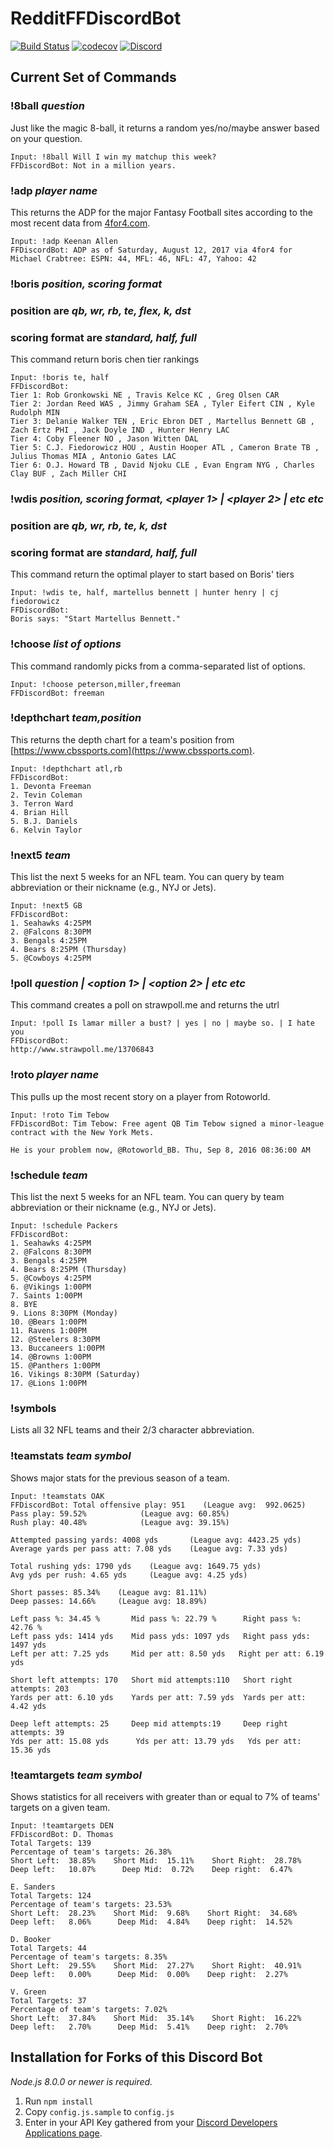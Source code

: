 ﻿# RedditFFDiscordBot

[![Build Status](https://travis-ci.org/chrisparsons83/RedditFFDiscordBot.svg?branch=master)](https://travis-ci.org/chrisparsons83/RedditFFDiscordBot) [![codecov](https://codecov.io/gh/chrisparsons83/RedditFFDiscordBot/branch/master/graph/badge.svg)](https://codecov.io/gh/chrisparsons83/RedditFFDiscordBot)
[![Discord](https://img.shields.io/discord/214093545747906562.svg)](https://discord.gg/AbNXGdq)

## Current Set of Commands

### !8ball *question* 
Just like the magic 8-ball, it returns a random yes/no/maybe answer based on your question.
```
Input: !8ball Will I win my matchup this week? 
FFDiscordBot: Not in a million years.
```

### !adp *player name* 
This returns the ADP for the major Fantasy Football sites according to the most recent data from [4for4.com](https://www.4for4.com/fantasy-football/adp?paging=0).
```
Input: !adp Keenan Allen 
FFDiscordBot: ADP as of Saturday, August 12, 2017 via 4for4 for Michael Crabtree: ESPN: 44, MFL: 46, NFL: 47, Yahoo: 42
```

### !boris *position, scoring format* 
### position are *qb, wr, rb, te, flex, k, dst*
### scoring format are *standard, half, full*
This command return boris chen tier rankings
```
Input: !boris te, half
FFDiscordBot:
Tier 1: Rob Gronkowski NE , Travis Kelce KC , Greg Olsen CAR 
Tier 2: Jordan Reed WAS , Jimmy Graham SEA , Tyler Eifert CIN , Kyle Rudolph MIN 
Tier 3: Delanie Walker TEN , Eric Ebron DET , Martellus Bennett GB , Zach Ertz PHI , Jack Doyle IND , Hunter Henry LAC 
Tier 4: Coby Fleener NO , Jason Witten DAL 
Tier 5: C.J. Fiedorowicz HOU , Austin Hooper ATL , Cameron Brate TB , Julius Thomas MIA , Antonio Gates LAC 
Tier 6: O.J. Howard TB , David Njoku CLE , Evan Engram NYG , Charles Clay BUF , Zach Miller CHI
```

### !wdis *position, scoring format, <player 1> | <player 2> | etc etc*
### position are *qb, wr, rb, te, k, dst*
### scoring format are *standard, half, full* 
This command return the optimal player to start based on Boris' tiers
```
Input: !wdis te, half, martellus bennett | hunter henry | cj fiedorowicz
FFDiscordBot:
Boris says: "Start Martellus Bennett."
```

### !choose *list of options* 
This command randomly picks from a comma-separated list of options.
```
Input: !choose peterson,miller,freeman 
FFDiscordBot: freeman
```

### !depthchart *team,position* 
This returns the depth chart for a team's position from [https://www.cbssports.com](https://www.cbssports.com).
```
Input: !depthchart atl,rb
FFDiscordBot: 
1. Devonta Freeman
2. Tevin Coleman
3. Terron Ward
4. Brian Hill
5. B.J. Daniels
6. Kelvin Taylor
```

### !next5 *team* 
This list the next 5 weeks for an NFL team. You can query by team abbreviation or their nickname (e.g., NYJ or Jets).
```
Input: !next5 GB
FFDiscordBot:
1. Seahawks 4:25PM 
2. @Falcons 8:30PM 
3. Bengals 4:25PM 
4. Bears 8:25PM (Thursday)
5. @Cowboys 4:25PM 
```

### !poll *question | <option 1> | <option 2> | etc etc* 
This command creates a poll on strawpoll.me and returns the utrl
```
Input: !poll Is lamar miller a bust? | yes | no | maybe so. | I hate you
FFDiscordBot:
http://www.strawpoll.me/13706843
```

### !roto *player name* 
This pulls up the most recent story on a player from Rotoworld.
```
Input: !roto Tim Tebow
FFDiscordBot: Tim Tebow: Free agent QB Tim Tebow signed a minor-league contract with the New York Mets.

He is your problem now, @Rotoworld_BB. Thu, Sep 8, 2016 08:36:00 AM
```

### !schedule *team* 
This list the next 5 weeks for an NFL team. You can query by team abbreviation or their nickname (e.g., NYJ or Jets).
```
Input: !schedule Packers
FFDiscordBot:
1. Seahawks 4:25PM 
2. @Falcons 8:30PM 
3. Bengals 4:25PM 
4. Bears 8:25PM (Thursday)
5. @Cowboys 4:25PM 
6. @Vikings 1:00PM 
7. Saints 1:00PM 
8. BYE
9. Lions 8:30PM (Monday)
10. @Bears 1:00PM 
11. Ravens 1:00PM 
12. @Steelers 8:30PM 
13. Buccaneers 1:00PM 
14. @Browns 1:00PM 
15. @Panthers 1:00PM 
16. Vikings 8:30PM (Saturday)
17. @Lions 1:00PM
```

### !symbols
Lists all 32 NFL teams and their 2/3 character abbreviation.

### !teamstats *team symbol* 
Shows major stats for the previous season of a team.
```
Input: !teamstats OAK
FFDiscordBot: Total offensive play: 951    (League avg:  992.0625)  
Pass play: 59.52%            (League avg: 60.85%)  
Rush play: 40.48%            (League avg: 39.15%)  

Attempted passing yards: 4008 yds       (League avg: 4423.25 yds)  
Average yards per pass att: 7.08 yds    (League avg: 7.33 yds)  

Total rushing yds: 1790 yds    (League avg: 1649.75 yds)  
Avg yds per rush: 4.65 yds     (League avg: 4.25 yds)  

Short passes: 85.34%    (League avg: 81.11%)  
Deep passes: 14.66%     (League avg: 18.89%)  

Left pass %: 34.45 %       Mid pass %: 22.79 %      Right pass %: 42.76 %  
Left pass yds: 1414 yds    Mid pass yds: 1097 yds   Right pass yds: 1497 yds  
Left per att: 7.25 yds     Mid per att: 8.50 yds   Right per att: 6.19 yds  

Short left attempts: 170   Short mid attempts:110   Short right attempts: 203  
Yards per att: 6.10 yds    Yards per att: 7.59 yds  Yards per att: 4.42 yds  

Deep left attempts: 25     Deep mid attempts:19     Deep right attempts: 39  
Yds per att: 15.08 yds      Yds per att: 13.79 yds   Yds per att: 15.36 yds  
```

### !teamtargets *team symbol* 
Shows statistics for all receivers with greater than or equal to 7% of teams' targets on a given team.
```
Input: !teamtargets DEN
FFDiscordBot: D. Thomas
Total Targets: 139
Percentage of team's targets: 26.38%
Short Left:  38.85%    Short Mid:  15.11%    Short Right:  28.78%
Deep left:   10.07%      Deep Mid:  0.72%    Deep right:  6.47%

E. Sanders
Total Targets: 124
Percentage of team's targets: 23.53%
Short Left:  28.23%    Short Mid:  9.68%    Short Right:  34.68%
Deep left:   8.06%      Deep Mid:  4.84%    Deep right:  14.52%

D. Booker
Total Targets: 44
Percentage of team's targets: 8.35%
Short Left:  29.55%    Short Mid:  27.27%    Short Right:  40.91%
Deep left:   0.00%      Deep Mid:  0.00%    Deep right:  2.27%

V. Green
Total Targets: 37
Percentage of team's targets: 7.02%
Short Left:  37.84%    Short Mid:  35.14%    Short Right:  16.22%
Deep left:   2.70%      Deep Mid:  5.41%    Deep right:  2.70%
```

## Installation for Forks of this Discord Bot
*Node.js 8.0.0 or newer is required.*

1. Run `npm install`
2. Copy `config.js.sample` to `config.js`
3. Enter in your API Key gathered from your [Discord Developers Applications page](https://discordapp.com/developers/applications/me).
